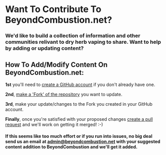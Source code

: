 # Want To Contribute To BeyondCombustion.net?
### We'd like to build a collection of information and other communities relivant to dry herb vaping to share. Want to help by adding or updating content?

## How To Add/Modify Content On BeyondCombustion.net:

**1st** you'll need to [create a GitHub account](https://github.com/signup) if you don't already have one.

**2nd**, [make a 'Fork' of the repository](https://docs.github.com/en/get-started/quickstart/fork-a-repo) you want to update.

**3rd**, make your update/changes to the Fork you created in your GitHub account.

**Finally**, once you're satisfied with your proposed changes [create a pull request](https://docs.github.com/en/pull-requests/collaborating-with-pull-requests/proposing-changes-to-your-work-with-pull-requests/creating-a-pull-request) and we'll work on getting it merged! :-)

#### If this seems like too much effort or if you run into issues, no big deal send us an email at admin@beyondcombustion.net with your suggested content addition to BeyondCombustion and we'll get it added.
